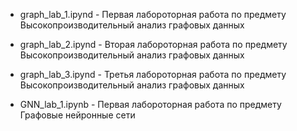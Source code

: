 - graph_lab_1.ipynd - Первая лабороторная работа по предмету Высокопроизводительный анализ графовых данных
- graph_lab_2.ipynd - Вторая лабороторная работа по предмету Высокопроизводительный анализ графовых данных
- graph_lab_3.ipynd - Третья лабороторная работа по предмету Высокопроизводительный анализ графовых данных

- GNN_lab_1.ipynb - Первая лабороторная работа по предмету Графовые нейронные сети
